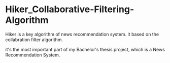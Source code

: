 # Hiker_Collaborative-Filtering-Algorithm
Hiker is a key algorithm of news recommendation system. it based on the collabration filter algorithm.

it's the most important part of my Bachelor's thesis project, which is a News Recommendation System.
